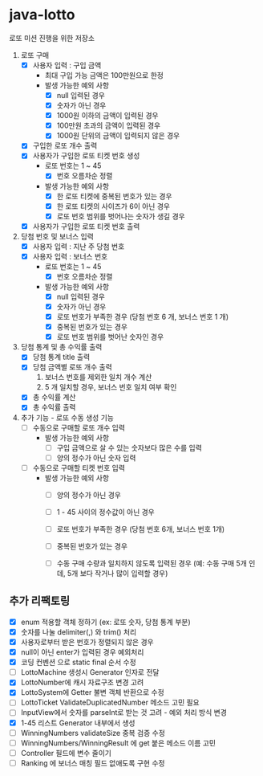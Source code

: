 # java-lotto

로또 미션 진행을 위한 저장소

1. 로또 구매
    - [x] 사용자 입력 : 구입 금액
        - 최대 구입 가능 금액은 100만원으로 한정
        - 발생 가능한 예외 사항
            - [x] null 입력된 경우
            - [x] 숫자가 아닌 경우
            - [x] 1000원 이하의 금액이 입력된 경우
            - [x] 100만원 초과의 금액이 입력된 경우
            - [x] 1000원 단위의 금액이 입력되지 않은 경우
    - [x] 구입한 로또 개수 출력
    - [x] 사용자가 구입한 로또 티켓 번호 생성
        - 로또 번호는 1 ~ 45
            - [x] 번호 오름차순 정렬
        - 발생 가능한 예외 사항
            - [x] 한 로또 티켓에 중복된 번호가 있는 경우
            - [x] 한 로또 티켓의 사이즈가 6이 아닌 경우
            - [x] 로또 번호 범위를 벗어나는 숫자가 생길 경우
    - [x] 사용자가 구입한 로또 티켓 번호 출력

2. 당첨 번호 및 보너스 입력
    - [x] 사용자 입력 : 지난 주 당첨 번호
    - [x] 사용자 입력 : 보너스 번호
        - 로또 번호는 1 ~ 45
            - [x] 번호 오름차순 정렬
        - 발생 가능한 예외 사항
            - [x] null 입력된 경우
            - [x] 숫자가 아닌 경우
            - [x] 로또 번호가 부족한 경우 (당첨 번호 6 개, 보너스 번호 1 개)
            - [x] 중복된 번호가 있는 경우
            - [x] 로또 번호 범위를 벗어난 숫자인 경우

3. 당첨 통계 및 총 수익률 출력
    - [x] 당첨 통계 title 출력
    - [x] 당첨 금액별 로또 개수 출력
        1. 보너스 번호를 제외한 일치 개수 계산
        2. 5 개 일치할 경우, 보너스 번호 일치 여부 확인
    - [x] 총 수익률 계산
    - [x] 총 수익률 출력

4. 추가 기능 - 로또 수동 생성 기능
    - [ ] 수동으로 구매할 로또 개수 입력
        - 발생 가능한 예외 사항
            - [ ] 구입 금액으로 살 수 있는 숫자보다 많은 수를 입력
            - [ ] 양의 정수가 아닌 숫자 입력 
    - [ ] 수동으로 구매할 티켓 번호 입력
        - 발생 가능한 예외 사항 
            - [ ] 양의 정수가 아닌 경우
            - [ ] 1 - 45 사이의 정수값이 아닌 경우
            - [ ] 로또 번호가 부족한 경우 (당첨 번호 6개, 보너스 번호 1개)
            - [ ] 중복된 번호가 있는 경우
            - [ ] 수동 구매 수량과 일치하지 않도록 입력된 경우 (예: 수동 구매 5개 인데, 5개 보다 작거나 많이 입력할 경우)
    

## 추가 리팩토링

- [x] enum 적용할 객체 정하기 (ex: 로또 숫자, 당첨 통계 부분)
- [x] 숫자를 나눌 delimiter(,) 와 trim() 처리
- [x] 사용자로부터 받은 번호가 정렬되지 않은 경우
- [x] null이 아닌 enter가 입력된 경우 예외처리
- [x] 코딩 컨벤션 으로 static final 순서 수정
- [ ] LottoMachine 생성시 Generator 인자로 전달
- [x] LottoNumber에 캐시 자료구조 변경 고려
- [x] LottoSystem에 Getter 불변 객체 반환으로 수정
- [ ] LottoTicket ValidateDuplicatedNumber 메소드 고민 필요
- [ ] InputView에서 숫자를 parseInt로 받는 것 고려 - 예외 처리 방식 변경
- [x] 1-45 리스트 Generator 내부에서 생성
- [ ] WinningNumbers validateSize 중복 검증 수정
- [ ] WinningNumbers/WinningResult 에 get 붙은 메소드 이름 고민
- [ ] Controller 필드에 변수 줄이기 
- [ ] Ranking 에 보너스 매칭 필드 없애도록 구현 수정 